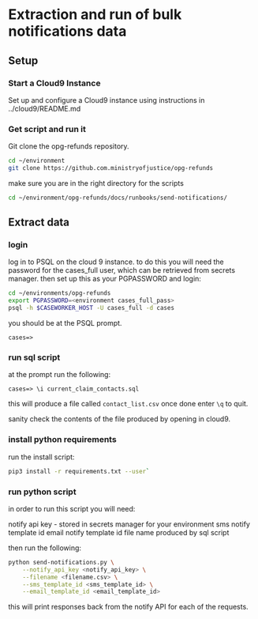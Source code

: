 # Extraction and run of bulk notifications data

## Setup

### Start a Cloud9 Instance

Set up and configure a Cloud9 instance using instructions in ../cloud9/README.md

### Get script and run it

Git clone the opg-refunds repository.

``` sh
cd ~/environment
git clone https://github.com.ministryofjustice/opg-refunds
```

make sure you are in the right directory for the scripts

```sh
cd ~/environment/opg-refunds/docs/runbooks/send-notifications/
```

## Extract data

### login

log in to PSQL on the cloud 9 instance. to do this you will need the password for the cases_full user, which can be retrieved from secrets manager. then set up this as your PGPASSWORD and login:

```sh
cd ~/environments/opg-refunds
export PGPASSWORD=<environment cases_full_pass>
psql -h $CASEWORKER_HOST -U cases_full -d cases
```

you should be at the PSQL prompt.

```postgresql
cases=>
```

### run sql script

at the prompt run the following:

```postgresql
cases=> \i current_claim_contacts.sql
```

this will produce a file called `contact_list.csv`
once done enter `\q` to quit.

sanity check the contents of the file produced by opening in cloud9.

### install python requirements

run the install script:

``` sh
pip3 install -r requirements.txt --user`
```

### run python script

in order to run this script you will need:

notify api key - stored in secrets manager for your environment
sms notify template id
email notify template id
file name produced by sql script

then run the following:

```sh
python send-notifications.py \
    --notify_api_key <notify_api_key> \
    --filename <filename.csv> \
    --sms_template_id <sms_template_id> \
    --email_template_id <email_template_id>
```

this will print responses back from the notify API for each of the requests.
